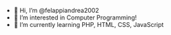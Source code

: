 - 👋 Hi, I’m @felappiandrea2002
- 👀 I’m interested in Computer Programming!
- 🌱 I’m currently learning PHP, HTML, CSS, JavaScript 

<!---
felappiandrea2002/felappiandrea2002 is a ✨ special ✨ repository because its `README.md` (this file) appears on your GitHub profile.
You can click the Preview link to take a look at your changes.
--->
